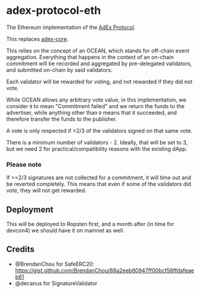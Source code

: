 # adex-protocol-eth

The Ethereum implementation of the [AdEx Protocol](https://github.com/AdExNetwork/adex-protocol).

This replaces [adex-core](https://github.com/AdExNetwork/adex-core).

This relies on the concept of an OCEAN, which stands for off-chain event aggregation. Everything that happens in the context of an on-chain commitment will be recorded and aggregated by pre-delegated validators, and submitted on-chain by said validators.

Each validator will be rewarded for voting, and not rewarded if they did not vote.

While OCEAN allows any arbitrary vote value, in this implementation, we consider `0` to mean "Commitment failed" and we return the funds to the advertiser, while anything other than `0` means that it succeeded, and therefore transfer the funds to the publisher.

A vote is only respected if >2/3 of the validators signed on that same vote.

There is a minimum number of validators - 2. Ideally, that will be set to 3, but we need 2 for practical/compatibility reasons with the existing dApp.

### Please note

If >=2/3 signatures are not collected for a commitment, it will time out and be reverted completely. This means that even if some of the validators did vote, they will not get rewarded.

## Deployment

This will be deployed to Ropsten first, and a month after (in time for devcon4) we should have it on mainnet as well.

## Credits

* @BrendanChou for SafeERC20: https://gist.github.com/BrendanChou/88a2eeb80947ff00bcf58ffdafeaeb61
* @decanus for SignatureValidator
